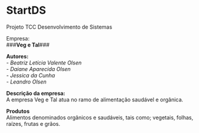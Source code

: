 # StartDS
Projeto TCC Desenvolvimento de Sistemas

Empresa:  
###**Veg e Tal**###

**Autores:**  
*- Beatriz Letícia Valente Olsen*  
*- Daiane Aparecida Olsen*  
*- Jessica da Cunha*  
*- Leandro Olsen*

**Descrição da empresa:**  
A empresa Veg e Tal atua no ramo de alimentação saudável e orgânica.

**Produtos**  
Alimentos denominados orgânicos e saudáveis, tais como; vegetais, folhas, raízes, frutas e grãos.
